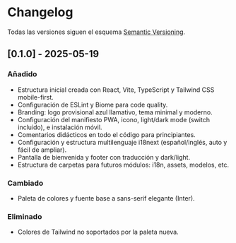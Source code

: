 # Changelog

Todas las versiones siguen el esquema [Semantic Versioning](https://semver.org/lang/es/).

## [0.1.0] - 2025-05-19
### Añadido
- Estructura inicial creada con React, Vite, TypeScript y Tailwind CSS mobile-first.
- Configuración de ESLint y Biome para code quality.
- Branding: logo provisional azul llamativo, tema minimal y moderno.
- Configuración del manifiesto PWA, icono, light/dark mode (switch incluido), e instalación móvil.
- Comentarios didácticos en todo el código para principiantes.
- Configuración y estructura multilenguaje i18next (español/inglés, auto y fácil de ampliar).
- Pantalla de bienvenida y footer con traducción y dark/light.
- Estructura de carpetas para futuros módulos: i18n, assets, modelos, etc.

### Cambiado
- Paleta de colores y fuente base a sans-serif elegante (Inter).

### Eliminado
- Colores de Tailwind no soportados por la paleta nueva.

